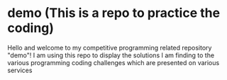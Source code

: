 # demo (This is a repo to practice the coding)
Hello and welcome to my competitive programming related repository "demo"! I am using this repo to display the solutions I am finding to the various programming coding challenges which are presented on various services
